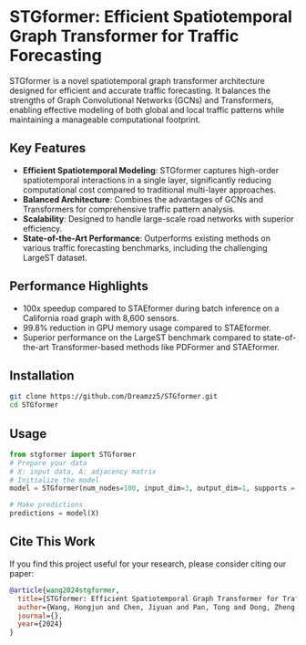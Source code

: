 # STGformer: Efficient Spatiotemporal Graph Transformer for Traffic Forecasting

STGformer is a novel spatiotemporal graph transformer architecture designed for efficient and accurate traffic forecasting. It balances the strengths of Graph Convolutional Networks (GCNs) and Transformers, enabling effective modeling of both global and local traffic patterns while maintaining a manageable computational footprint.

## Key Features

- **Efficient Spatiotemporal Modeling**: STGformer captures high-order spatiotemporal interactions in a single layer, significantly reducing computational cost compared to traditional multi-layer approaches.
- **Balanced Architecture**: Combines the advantages of GCNs and Transformers for comprehensive traffic pattern analysis.
- **Scalability**: Designed to handle large-scale road networks with superior efficiency.
- **State-of-the-Art Performance**: Outperforms existing methods on various traffic forecasting benchmarks, including the challenging LargeST dataset.

## Performance Highlights

- 100x speedup compared to STAEformer during batch inference on a California road graph with 8,600 sensors.
- 99.8% reduction in GPU memory usage compared to STAEformer.
- Superior performance on the LargeST benchmark compared to state-of-the-art Transformer-based methods like PDFormer and STAEformer.

## Installation

```bash
git clone https://github.com/Dreamzz5/STGformer.git
cd STGformer
```

## Usage

```python
from stgformer import STGformer
# Prepare your data
# X: input data, A: adjacency matrix
# Initialize the model
model = STGformer(num_nodes=100, input_dim=3, output_dim=1, supports = adj_mx)

# Make predictions
predictions = model(X)
```

## Cite This Work

If you find this project useful for your research, please consider citing our paper:

```bibtex
@article{wang2024stgformer,
  title={STGformer: Efficient Spatiotemporal Graph Transformer for Traffic Forecasting},
  author={Wang, Hongjun and Chen, Jiyuan and Pan, Tong and Dong, Zheng and Zhang, Lingyu and Jiang, Renhe and Song, Xuan},
  journal={},
  year={2024}
}
```
